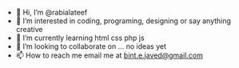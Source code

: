 - 👋 Hi, I’m @rabialateef
- 👀 I’m interested in coding, programing, designing or say anything creative
- 🌱 I’m currently learning html css php js
- 💞️ I’m looking to collaborate on ... no ideas yet
- 📫 How to reach me email me at bint.e.javed@gmail.com

<!---
rabialateef/rabialateef is a ✨ special ✨ repository because its `README.md` (this file) appears on your GitHub profile.
You can click the Preview link to take a look at your changes.
--->
